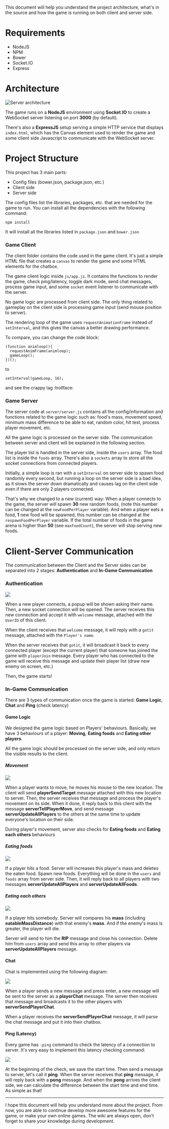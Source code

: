 This document will help you understand the project architecture, what's in the source and how the game is running on both client and server side.

# Requirements
- NodeJS
- NPM
- Bower
- Socket.IO
- Express

# Architecture
![Server architecture](http://i.imgur.com/Zw561RV.png)

The game runs on a **NodeJS** environment using **Socket.IO** to create a WebSocket server listening on port **3000** (by default).

There's also a **ExpressJS** setup serving a simple HTTP service that displays `index.html`, which has the Canvas element used to render the game and some client side Javascript to communicate with the WebSocket server.

# Project Structure
This project has 3 main parts:
- Config files (bower.json, package.json, etc.)
- Client side
- Server side

The config files list the libraries, packages, etc. that are needed for the game to run. You can install all the dependencies with the following command:

```
npm install
```

It will install all the libraries listed in `package.json` and `bower.json`

### Game Client

The client folder contains the code used in the game client. It's just a simple HTML file that creates a `canvas` to render the game and some HTML elements for the chatbox.

The game client logic inside `js/app.js`. It contains the functions to render the game, check ping/latency, toggle dark mode, send chat messages, process game input, and some `socket` event listener to communicate with the server.

No game logic are processed from client side. The only thing related to gameplay on the client side is processing game input (send mouse position to server).

The rendering loop of the game uses `requestAnimationFrame` instead of `setInterval`, and this gives the canvas a better drawing performance.

To compare, you can change the code block:

```
(function animloop(){
  requestAnimFrame(animloop);
  gameLoop();
})();
```

to

```
setInterval(gameLoop, 16);
```

and see the crappy lag :trollface: 

### Game Server

The server code at `server/server.js` contains all the config/information and functions related to the game logic such as: food's mass, movement speed, minimum mass difference to be able to eat, random color, hit test, process player movement, etc.

All the game logic is processed on the server side. The communication between server and client will be explained in the following section.

The player list is handled in the server side, inside the `users` array. The food list is inside the `foods` array. There's also a `sockets` array to store all the socket connections from connected players.

Initially, a simple loop is ran with a `setInterval` on server side to spawn food randomly every second, but running a loop on the server side is a bad idea, as it slows the server down dramatically and causes lag on the client side even if there are only 2 players connected. 

That's why we changed to a new (current) way: When a player connects to the game, the server will spawn **30** new random foods, (note this number can be changed at the `newFoodPerPlayer` variable). And when a player eats a food, **1** new food will be spawned, this number can be changed at the `respawnFoodPerPlayer` variable. If the total number of foods in the game arena is higher than **50** (see `maxFoodCount`), the server will stop serving new foods.

# Client-Server Communication

The communication between the Client and the Server sides can be separated into 2 stages: **Authentication** and **In-Game Communication**

### Authentication

![](http://i.imgur.com/q0WWIxt.png)
 
When a new player connects, a popup will be shown asking their name. Then, a new socket connection will be opened. The server receives this new connection and accept it with `welcome` message, attached with the `UserID` of this client.

When the client receives that `welcome` message, it will reply with a `gotit` message, attached with the `Player's name`. 

When the server receives that `gotit`, it will broadcast it back to every connected player (except the current player) that someone has joined the game with `playerJoin` message. Every player who has connected to the game will receive this message and update their player list (draw new enemy on screen, etc.)

Then, the game starts!

### In-Game Communication
There are 3 types of communication once the game is started: **Game Logic**, **Chat** and **Ping** (check latency)
#### Game Logic
We designed the game logic based on Players' behaviours. Basically, we have 3 behaviours of a player: **Moving**, **Eating foods** and **Eating other players**.

All the game logic should be processed on the server side, and only return the visible results to the client.

##### Movement
![](http://i.imgur.com/XUMm9EC.png)

When a player wants to move, he moves his mouse to the new location. The client will send **playerSendTarget** message attached with this new location to server. Then, the server receives that message and process the player's movement on its side. When it done, it reply back to this client with the message **serverTellPlayerMove**, and send message **serverUpdateAllPlayers** to the others at the same time to update everyone's location on their side.

During player's movement, server also checks for **Eating foods** and **Eating each others** behaviours

##### Eating foods
![](http://i.imgur.com/anwUrKV.png)

If a player hits a food. Server will increases this player's mass and deletes the eaten food. Spawn new foods. Everything will be done in the `users` and `foods` array from server side. Then, it will reply back to all players with two messages **serverUpdateAllPlayers** and **serverUpdateAllFoods**.

##### Eating each others
![](http://i.imgur.com/jdLOr9T.png)

If a player hits somebody. Server will compares his **mass** (including **eatableMassDistance**) with that enemy's **mass**. And if the enemy's mass is greater, the player will die.

Server will send to him the **RIP** message and close his connection. Delete him from `users` array and send this array to other players via **serverUpdateAllPlayers** message.

#### Chat
Chat is implemented using the following diagram:

![](http://i.imgur.com/dbBc8Nc.png)

When a player sends a new message and press enter, a new message will be sent to the server as a **playerChat** message. The server then receives that message and broadcasts it to the other players with **serverSendPlayerChat**. 

When a player receives the **serverSendPlayerChat** message, it will parse the chat message and put it into their chatbox.

#### Ping (Latency)
Every game has `-ping` command to check the latency of a connection to server. It's very easy to implement this latency checking command:

![](http://i.imgur.com/epBau83.png)

At the beginning of the check, we save the start time. Then send a message to server, let's call it **ping**. When the server receives that **ping** message, it will reply back with a **pong** message. And when the **pong** arrives the client side, we can calculate the difference between the start time and end time. As simple as that!

***

I hope this document will help you understand more about the project. From now, you are able to continue develop more awesome features for the game, or make your own online games. The wiki are always open, don't forget to share your knowledge during development.